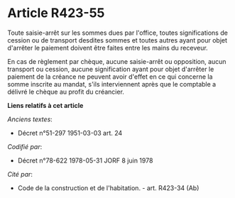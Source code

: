 # Article R423-55

Toute saisie-arrêt sur les sommes dues par l'office, toutes significations de cession ou de transport desdites sommes et
toutes autres ayant pour objet d'arrêter le paiement doivent être faites entre les mains du receveur.

En cas de règlement par chèque, aucune saisie-arrêt ou opposition, aucun transport ou cession, aucune signification ayant
pour objet d'arrêter le paiement de la créance ne peuvent avoir d'effet en ce qui concerne la somme inscrite au mandat, s'ils
interviennent après que le comptable a délivré le chèque au profit du créancier.

**Liens relatifs à cet article**

_Anciens textes_:

  - Décret n°51-297 1951-03-03 art. 24

_Codifié par_:

  - Décret n°78-622 1978-05-31 JORF 8 juin 1978

_Cité par_:

  - Code de la construction et de l'habitation. - art. R423-34 (Ab)
